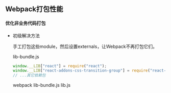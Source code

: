 ## Webpack打包性能

#### 优化非业务代码打包

- 初级解决方法

  手工打包这些module，然后设置externals，让Webpack不再打包它们。

  lib-bundle.js

  ```javascript
  window.__LIB["react"] = require("react");
  window.__LIB["react-addons-css-transition-group"] = require("react-addons-css-transition-group");
  // ...其它依赖包
  ```

  webpack lib-bundle.js lib.js

  ​

